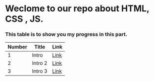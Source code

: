 # Weclome to our repo about HTML, CSS , JS.
### This table is to show you my progress in this part.

| Number | Title | Link |
| - | - | - |
| 1 | Intro | [Link](./Classes/Class1.md) |
| 2 | Intro 2 |[Link](./Classes/Class2.md)|
| 3 | Intro 3 |[Link](./Classes/Class3.md)|
